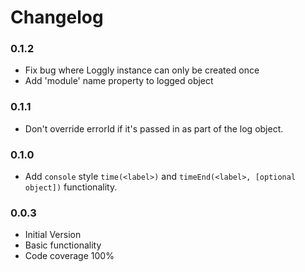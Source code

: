 # Changelog

### 0.1.2

- Fix bug where Loggly instance can only be created once
- Add 'module' name property to logged object

### 0.1.1

- Don't override errorId if it's passed in as part of the log object.

### 0.1.0

- Add `console` style `time(<label>)` and `timeEnd(<label>, [optional object])` functionality.

### 0.0.3

- Initial Version
- Basic functionality
- Code coverage 100%
